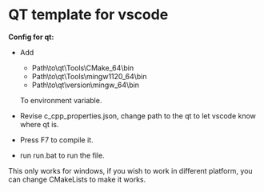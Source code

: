 # QT template for vscode

**Config for qt:**  
* Add
  * Path\to\qt\Tools\CMake_64\bin
  * Path\to\qt\Tools\mingw1120_64\bin
  * Path\to\qt\version\mingw_64\bin  
  
  To environment variable.

* Revise c_cpp_properties.json, change path to the qt to let vscode know where qt is.
* Press F7 to compile it.
* run run.bat to run the file. 

This only works for windows, if you wish to work in different platform, you can change CMakeLists to make it works.

